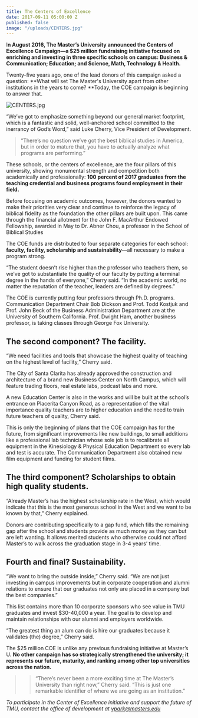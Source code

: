 ```yaml
---
title: The Centers of Excellence
date: 2017-09-11 05:00:00 Z
published: false
image: "/uploads/CENTERS.jpg"
---
```


I**n August 2016, The Master’s University announced the Centers of Excellence Campaign—a $25 million fundraising initiative focused on enriching and investing in three specific schools on campus: Business & Communication; Education; and Science, Math, Technology & Health.**

Twenty-five years ago, one of the lead donors of this campaign asked a question: \*\*What will set The Master's University apart from other institutions in the years to come? \*\*Today, the COE campaign is beginning to answer that.

![CENTERS.jpg](/uploads/CENTERS.jpg)

“We’ve got to emphasize something beyond our general market footprint, which is a fantastic and solid, well-anchored school committed to the inerrancy of God’s Word,” said Luke Cherry, Vice President of Development. 

> “There’s no question we’ve got the best biblical studies in America, but in order to mature that, you have to actually analyze what programs are performing.”

These schools, or the centers of excellence, are the four pillars of this university, showing monumental strength and competition both academically and professionally: **100 percent of 2017 graduates from the teaching credential and business programs found employment in their field.**

Before focusing on academic outcomes, however, the donors wanted to make their priorities very clear and continue to reinforce the legacy of biblical fidelity as the foundation the other pillars are built upon. This came through the financial allotment for the John F. MacArthur Endowed Fellowship, awarded in May to Dr. Abner Chou, a professor in the School of Biblical Studies

The COE funds are distributed to four separate categories for each school: **faculty, facility, scholarship and sustainability**—all necessary to make a program strong.

“The student doesn’t rise higher than the professor who teachers them, so we’ve got to substantiate the quality of our faculty by putting a terminal degree in the hands of everyone,” Cherry said. “In the academic world, no matter the reputation of the teacher, leaders are defined by degrees.”

The COE is currently putting four professors through Ph.D. programs. Communication Department Chair Bob Dickson and Prof. Todd Kostjuk and Prof. John Beck of the Business Administration Department are at the University of Southern California. Prof. Dwight Ham, another business professor, is taking classes through George Fox University.

## The second component? The facility.

“We need facilities and tools that showcase the highest quality of teaching on the highest level of facility,” Cherry said.

The City of Santa Clarita has already approved the construction and architecture of a brand new Business Center on North Campus, which will feature trading floors, real estate labs, podcast labs and more.

A new Education Center is also in the works and will be built at the school’s entrance on Placerita Canyon Road, as a representation of the vital importance quality teachers are to higher education and the need to train future teachers of quality, Cherry said.

This is only the beginning of plans that the COE campaign has for the future, from significant improvements like new buildings, to small additions like a professional lab technician whose sole job is to recalibrate all equipment in the Kinesiology & Physical Education Department so every lab and test is accurate. The Communication Department also obtained new film equipment and funding for student films.

## **The third component? Scholarships to obtain high quality students.**

“Already Master’s has the highest scholarship rate in the West, which would indicate that this is the most generous school in the West and we want to be known by that,” Cherry explained.

Donors are contributing specifically to a gap fund, which fills the remaining gap after the school and students provide as much money as they can but are left wanting. It allows merited students who otherwise could not afford Master’s to walk across the graduation stage in 3-4 years’ time.

## **Fourth and final? Sustainability.**

“We want to bring the outside inside,” Cherry said. “We are not just investing in campus improvements but in corporate cooperation and alumni relations to ensure that our graduates not only are placed in a company but the best companies.”

This list contains more than 10 corporate sponsors who see value in TMU graduates and invest $30-40,000 a year. The goal is to develop and maintain relationships with our alumni and employers worldwide.

“The greatest thing an alum can do is hire our graduates because it validates (the) degree,” Cherry said.

The $25 million COE is unlike any previous fundraising initiative at Master’s U. **No other campaign has so strategically strengthened the university; it represents our future, maturity, and ranking among other top universities across the nation.**

> > “There’s never been a more exciting time at The Master’s University than right now,” Cherry said. “This is just one remarkable identifier of where we are going as an institution.”

*To participate in the Center of Excellence initiative and support the future of TMU, contact the office of development at vpark@masters.edu*